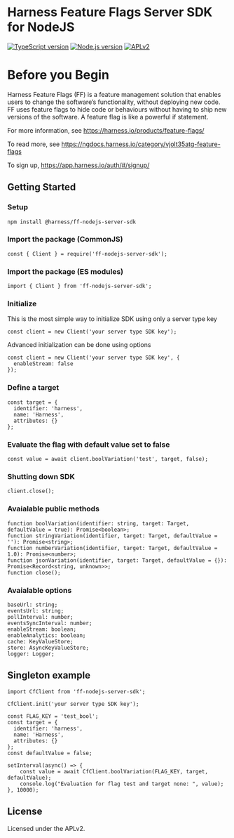# Harness Feature Flags Server SDK for NodeJS

[![TypeScript version][ts-badge]][typescript-4-3]
[![Node.js version][nodejs-badge]][nodejs]
[![APLv2][license-badge]][license]

# Before you Begin
Harness Feature Flags (FF) is a feature management solution that enables users to change the software’s functionality, without deploying new code. FF uses feature flags to hide code or behaviours without having to ship new versions of the software. A feature flag is like a powerful if statement.

For more information, see https://harness.io/products/feature-flags/

To read more, see https://ngdocs.harness.io/category/vjolt35atg-feature-flags

To sign up, https://app.harness.io/auth/#/signup/

## Getting Started

### Setup

```npm install @harness/ff-nodejs-server-sdk```

### Import the package (CommonJS)

```
const { Client } = require('ff-nodejs-server-sdk');
```

### Import the package (ES modules)

```
import { Client } from 'ff-nodejs-server-sdk';
```

### Initialize

This is the most simple way to initialize SDK using only a server type key
```
const client = new Client('your server type SDK key');
```

Advanced initialization can be done using options
```
const client = new Client('your server type SDK key', {
  enableStream: false
});
```

### Define a target
```
const target = {
  identifier: 'harness',
  name: 'Harness',
  attributes: {}
};
```

### Evaluate the flag with default value set to false
```
const value = await client.boolVariation('test', target, false);
```

### Shutting down SDK
```
client.close();
```

### Avaialable public methods
```
function boolVariation(identifier: string, target: Target, defaultValue = true): Promise<boolean>;
function stringVariation(identifier, target: Target, defaultValue = ''): Promise<string>;
function numberVariation(identifier, target: Target, defaultValue = 1.0): Promise<number>;
function jsonVariation(identifier, target: Target, defaultValue = {}): Promise<Record<string, unknown>>;
function close();
```

### Avaialable options

```
baseUrl: string;
eventsUrl: string;
pollInterval: number;
eventsSyncInterval: number;
enableStream: boolean;
enableAnalytics: boolean;
cache: KeyValueStore;
store: AsyncKeyValueStore;
logger: Logger;
```

## Singleton example

```
import CfClient from 'ff-nodejs-server-sdk';

CfClient.init('your server type SDK key');

const FLAG_KEY = 'test_bool';
const target = {
  identifier: 'harness',
  name: 'Harness',
  attributes: {}
};
const defaultValue = false;

setInterval(async() => {
    const value = await CfClient.boolVariation(FLAG_KEY, target, defaultValue);
    console.log("Evaluation for flag test and target none: ", value);
}, 10000);
```
## License

Licensed under the APLv2.

[ts-badge]: https://img.shields.io/badge/TypeScript-4.3-blue.svg
[nodejs-badge]: https://img.shields.io/badge/Node.js->=%2012-blue.svg
[nodejs]: https://nodejs.org/dist/latest-v14.x/docs/api/
[typescript]: https://www.typescriptlang.org/
[typescript-4-3]: https://www.typescriptlang.org/docs/handbook/release-notes/typescript-4-3.html
[license-badge]: https://img.shields.io/badge/license-APLv2-blue.svg
[license]: https://github.com/drone/ff-nodejs-server-sdk/blob/main/LICENSE
[jest]: https://facebook.github.io/jest/
[eslint]: https://github.com/eslint/eslint
[prettier]: https://prettier.io
[volta]: https://volta.sh
[gh-actions]: https://github.com/features/actions
